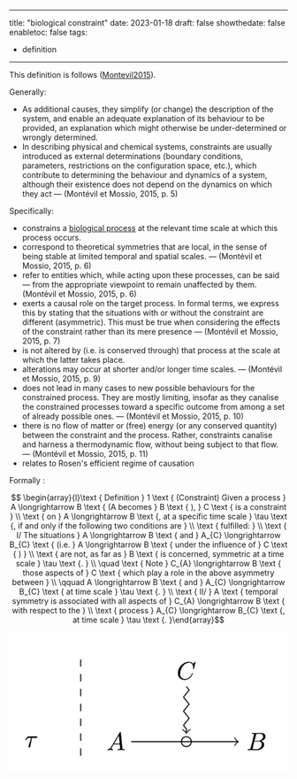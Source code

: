 
---
title: "biological constraint"
date: 2023-01-18
draft: false
showthedate: false
enabletoc: false
tags:
- definition
---

This definition is follows ([Montevil2015](reference/Montevil2015.md)).


Generally:
- As additional causes, they simplify (or change) the description of the system, and enable an adequate explanation of its behaviour to be provided, an explanation which might otherwise be under-determined or wrongly determined. 
- In describing physical and chemical systems, constraints are usually introduced as external determinations (boundary conditions, parameters, restrictions on the configuration space, etc.), which contribute to determining the behaviour and dynamics of a system, although their existence does not depend on the dynamics on which they act —  (Montévil et Mossio, 2015, p. 5) 

Specifically: 
- constrains a [biological process](concept/biological%20process.md) at the relevant time scale at which this process occurs. 
- correspond to theoretical symmetries that are local, in the sense of being stable at limited temporal and spatial scales. —  (Montévil et Mossio, 2015, p. 6) 
- refer to entities which, while acting upon these processes, can be said — from the appropriate viewpoint to remain unaffected by them. (Montévil et Mossio, 2015, p. 6) 
- exerts a causal role on the target process. In formal terms, we express this by stating that the situations with or without the constraint are different (asymmetric). This must be true when considering the effects of the constraint rather than its mere presence —  (Montévil et Mossio, 2015, p. 7) 
- is not altered by (i.e. is conserved through) that process at the scale at which the latter takes place.
- alterations may occur at shorter and/or longer time scales. —  (Montévil et Mossio, 2015, p. 9) 
- does not lead in many cases to new possible behaviours for the constrained process. They are mostly limiting, insofar as they canalise the constrained processes toward a specific outcome from among a set of already possible ones.  —  (Montévil et Mossio, 2015, p. 10) 
- there is no flow of matter or (free) energy (or any conserved quantity) between the constraint and the process. Rather, constraints canalise and harness a thermodynamic flow, without being subject to that flow.  —  (Montévil et Mossio, 2015, p. 11) 
- relates to Rosen's efficient regime of causation

Formally : 

$$ \begin{array}{l}\text { Definition } 1 \text { (Constraint) Given a process } A \longrightarrow B \text { (A becomes } B \text { ), } C \text { is a constraint } \\ \text { on } A \longrightarrow B \text {, at a specific time scale } \tau \text {, if and only if the following two conditions are } \\ \text { fulfilled: } \\ \text { I/ The situations } A \longrightarrow B \text { and } A_{C} \longrightarrow B_{C} \text { (i.e. } A \longrightarrow B \text { under the influence of } C \text { ) } \\ \text { are not, as far as } B \text { is concerned, symmetric at a time scale } \tau \text {. } \\ \quad \text { Note } C_{A} \longrightarrow B \text { those aspects of } C \text { which play a role in the above asymmetry between } \\ \qquad A \longrightarrow B \text { and } A_{C} \longrightarrow B_{C} \text { at time scale } \tau \text {. } \\ \text { II/ } A \text { temporal symmetry is associated with all aspects of } C_{A} \longrightarrow B \text { with respect to the } \\ \text { process } A_{C} \longrightarrow B_{C} \text {, at time scale } \tau \text {. }\end{array}$$ 

![](images/Pasted%20image%2020230118122044.png)